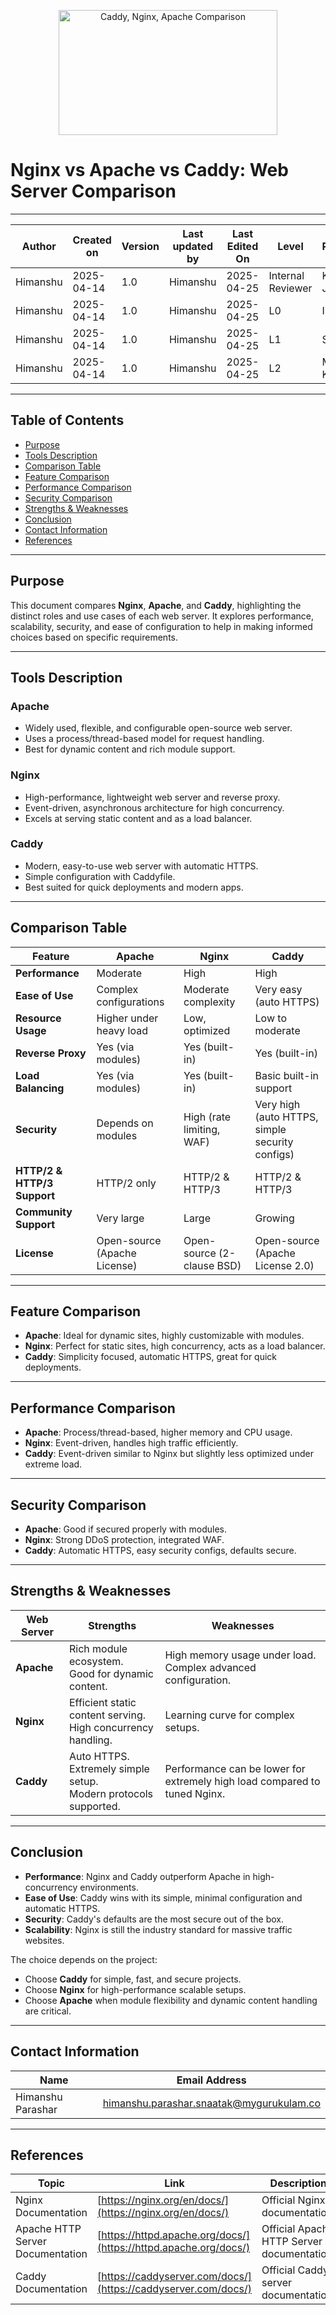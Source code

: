 <p align="center">
  <img src="https://blog.logrocket.com/wp-content/uploads/2021/10/caddy-nginx-apache.png" alt="Caddy, Nginx, Apache Comparison" width="350" height="200"/>
</p>

# Nginx vs Apache vs Caddy: Web Server Comparison

---

| **Author** | **Created on** | **Version** | **Last updated by** | **Last Edited On** | **Level**          | **Reviewer**    |
|------------|----------------|-------------|---------------------|--------------------|--------------------|-----------------|
| Himanshu   | 2025-04-14      | 1.0         | Himanshu            | 2025-04-25         | Internal Reviewer  | Komal Jaiswal   |
| Himanshu   | 2025-04-14      | 1.0         | Himanshu            | 2025-04-25         | L0                 | Imran           |
| Himanshu   | 2025-04-14      | 1.0         | Himanshu            | 2025-04-25         | L1                 | Shashi          |
| Himanshu   | 2025-04-14      | 1.0         | Himanshu            | 2025-04-25         | L2                 | Mahesh Kumar    |

---

## Table of Contents
- [Purpose](#purpose)
- [Tools Description](#tools-description)
- [Comparison Table](#comparison-table)
- [Feature Comparison](#feature-comparison)
- [Performance Comparison](#performance-comparison)
- [Security Comparison](#security-comparison)
- [Strengths & Weaknesses](#strengths--weaknesses)
- [Conclusion](#conclusion)
- [Contact Information](#contact-information)
- [References](#references)

---

## Purpose
This document compares **Nginx**, **Apache**, and **Caddy**, highlighting the distinct roles and use cases of each web server. It explores performance, scalability, security, and ease of configuration to help in making informed choices based on specific requirements.

---

## Tools Description

### Apache
- Widely used, flexible, and configurable open-source web server.
- Uses a process/thread-based model for request handling.
- Best for dynamic content and rich module support.

### Nginx
- High-performance, lightweight web server and reverse proxy.
- Event-driven, asynchronous architecture for high concurrency.
- Excels at serving static content and as a load balancer.

### Caddy
- Modern, easy-to-use web server with automatic HTTPS.
- Simple configuration with Caddyfile.
- Best suited for quick deployments and modern apps.

---

## Comparison Table
| **Feature**            | **Apache**                   | **Nginx**                 | **Caddy**                 |
|-------------------------|-------------------------------|----------------------------|----------------------------|
| **Performance**         | Moderate                      | High                       | High                       |
| **Ease of Use**         | Complex configurations        | Moderate complexity        | Very easy (auto HTTPS)     |
| **Resource Usage**      | Higher under heavy load        | Low, optimized             | Low to moderate            |
| **Reverse Proxy**       | Yes (via modules)              | Yes (built-in)             | Yes (built-in)             |
| **Load Balancing**      | Yes (via modules)              | Yes (built-in)             | Basic built-in support     |
| **Security**            | Depends on modules             | High (rate limiting, WAF)  | Very high (auto HTTPS, simple security configs) |
| **HTTP/2 & HTTP/3 Support** | HTTP/2 only                | HTTP/2 & HTTP/3             | HTTP/2 & HTTP/3             |
| **Community Support**   | Very large                     | Large                      | Growing                    |
| **License**             | Open-source (Apache License)   | Open-source (2-clause BSD) | Open-source (Apache License 2.0) |

---

## Feature Comparison
- **Apache**: Ideal for dynamic sites, highly customizable with modules.
- **Nginx**: Perfect for static sites, high concurrency, acts as a load balancer.
- **Caddy**: Simplicity focused, automatic HTTPS, great for quick deployments.

---

## Performance Comparison
- **Apache**: Process/thread-based, higher memory and CPU usage.
- **Nginx**: Event-driven, handles high traffic efficiently.
- **Caddy**: Event-driven similar to Nginx but slightly less optimized under extreme load.

---

## Security Comparison
- **Apache**: Good if secured properly with modules.
- **Nginx**: Strong DDoS protection, integrated WAF.
- **Caddy**: Automatic HTTPS, easy security configs, defaults secure.

---

## Strengths & Weaknesses
| **Web Server** | **Strengths** | **Weaknesses** |
|---------------|---------------|----------------|
| **Apache**    | Rich module ecosystem.<br>Good for dynamic content. | High memory usage under load.<br>Complex advanced configuration. |
| **Nginx**     | Efficient static content serving.<br>High concurrency handling. | Learning curve for complex setups. |
| **Caddy**     | Auto HTTPS.<br>Extremely simple setup.<br>Modern protocols supported. | Performance can be lower for extremely high load compared to tuned Nginx. |

---

## Conclusion
- **Performance**: Nginx and Caddy outperform Apache in high-concurrency environments.
- **Ease of Use**: Caddy wins with its simple, minimal configuration and automatic HTTPS.
- **Security**: Caddy's defaults are the most secure out of the box.
- **Scalability**: Nginx is still the industry standard for massive traffic websites.

The choice depends on the project:
- Choose **Caddy** for simple, fast, and secure projects.
- Choose **Nginx** for high-performance scalable setups.
- Choose **Apache** when module flexibility and dynamic content handling are critical.

---

## Contact Information
| Name              | Email Address                                   |
|-------------------|--------------------------------------------------|
| Himanshu Parashar | himanshu.parashar.snaatak@mygurukulam.co        |

---

## References
| **Topic**                          | **Link**                                                                                  | **Description**                                                                 |
|-------------------------------------|-------------------------------------------------------------------------------------------|---------------------------------------------------------------------------------|
| Nginx Documentation                 | [https://nginx.org/en/docs/](https://nginx.org/en/docs/)                                  | Official Nginx documentation.                                                  |
| Apache HTTP Server Documentation    | [https://httpd.apache.org/docs/](https://httpd.apache.org/docs/)                           | Official Apache HTTP Server documentation.                                     |
| Caddy Documentation                 | [https://caddyserver.com/docs/](https://caddyserver.com/docs/)                            | Official Caddy server documentation.                                            |
